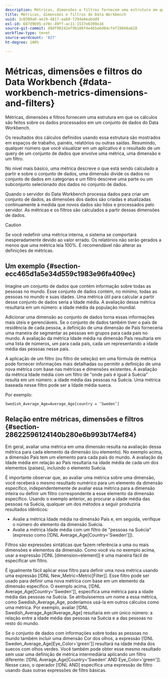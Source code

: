 ```yaml
---
description: Métricas, dimensões e filtros fornecem uma estrutura em que os cálculos são feitos sobre os dados processados em um conjunto de dados do Data Workbench.
title: Métricas, dimensões e filtros do Data Workbench
uuid: 3c0300a0-ae19-4817-aab8-7294e0eabdd9
exl-id: 687d9695-e70c-49ff-ac11-1537e6309e16
source-git-commit: d9df90242ef96188f4e4b5e6d04cfef196b0a628
workflow-type: tm+mt
source-wordcount: '827'
ht-degree: 100%

---
```


# Métricas, dimensões e filtros do Data Workbench {#data-workbench-metrics-dimensions-and-filters}

Métricas, dimensões e filtros fornecem uma estrutura em que os cálculos são feitos sobre os dados processados em um conjunto de dados do Data Workbench.

Os resultados dos cálculos definidos usando essa estrutura são mostrados em espaços de trabalho, painéis, relatórios ou outras saídas. Resumindo, qualquer número que você visualizar em um aplicativo é o resultado de um query de um conjunto de dados que envolve uma métrica, uma dimensão e um filtro.

No nível mais básico, uma métrica descreve o que está sendo calculado a partir e sobre o conjunto de dados, uma dimensão divide os dados no conjunto de dados em categorias e um filtro descreve uma parte ou um subconjunto selecionado dos dados no conjunto de dados.

Quando o servidor do Data Workbench processa dados para criar um conjunto de dados, as dimensões dos dados são criadas e atualizadas continuamente à medida que novos dados são lidos e processados pelo servidor. As métricas e os filtros são calculados a partir dessas dimensões de dados.

>[!CAUTION]
>
>Se você redefinir uma métrica interna, o sistema se comportará inesperadamente devido ao valor errado. Os relatórios não serão gerados a menos que uma métrica leia 100%. É recomendável não alterar as definições de métricas.

## Um exemplo {#section-ecc465d1a5e34d559c1983e96fa409ec}

Imagine um conjunto de dados que contém informação sobre todas as pessoas no mundo. Esse conjunto de dados contém, no mínimo, todas as pessoas no mundo e suas idades. Uma métrica útil para calcular a partir desse conjunto de dados seria a Idade média. A avaliação dessa métrica resultaria em um número: a idade média da população mundial.

Adicionar uma dimensão ao conjunto de dados torna essas informações mais úteis e gerenciáveis. Se o conjunto de dados também tiver o país de residência de cada pessoa, a definição de uma dimensão de País forneceria uma maneira de segmentar as pessoas em grupos para cada país no mundo. A avaliação da métrica Idade média na dimensão País resultaria em uma lista de números, um para cada país, cada um representando a idade média das pessoas nesse país.

A aplicação de um filtro (ou filtro de seleção) em uma fórmula de métrica pode fornecer informações mais detalhadas ou permitir a definição de uma nova métrica com base nas métricas e dimensões existentes. A avaliação da métrica Idade média com um filtro de &quot;onde país é igual à Suécia&quot; resulta em um número: a idade média das pessoas na Suécia. Uma métrica baseada nesse filtro pode ser a Idade média sueca.

Por exemplo:

```
Swedish_Average_Age=Average_Age[country = ‘Sweden’]
```

## Relação entre métricas, dimensões e filtros {#section-28622596124140b280e6b993b174ef84}

Em geral, avaliar uma métrica em uma dimensão resulta na avaliação dessa métrica para cada elemento da dimensão (ou elemento). No exemplo acima, a dimensão País tem um elemento para cada país do mundo. A avaliação da Idade média em relação ao País resultaria na idade média de cada um dos elementos (países), incluindo o elemento Suécia.

É importante observar que, ao avaliar uma métrica sobre uma dimensão, você receberá o mesmo resultado numérico para um elemento da dimensão específico, independentemente de avaliar essa métrica para a dimensão inteira ou definir um filtro correspondente a esse elemento da dimensão específico. Usando o exemplo anterior, ao procurar a idade média das pessoas na Suécia, qualquer um dos métodos a seguir produziria resultados idênticos:

* Avalie a métrica Idade média na dimensão País e, em seguida, verifique o número do elemento da dimensão Suécia.
* Avalie a métrica Idade média com um filtro de &quot;pessoas na Suécia&quot; (expresso como [!DNL Average_Age[Country=&#39;Sweden&#39;]]).

Filtros são expressões sintáticas que fazem referência a uma ou mais dimensões e elementos da dimensão. Como você viu no exemplo acima, usar a expressão [!DNL [dimension=element]] é uma maneira fácil de especificar um filtro.

É igualmente fácil aplicar esse filtro para definir uma nova métrica usando uma expressão [!DNL New_Metric=Metric[Filter]]. Esse filtro pode ser usado para definir uma nova métrica com base em um elemento da dimensão específico. O exemplo acima, [!DNL Average_Age[Country=&#39;Sweden&#39;]], especifica uma métrica para a idade média das pessoas na Suécia. Se atribuíssemos um nome a essa métrica, como Swedish_Average_Age, poderíamos usá-la em outros cálculos como uma métrica. Por exemplo, avaliar [!DNL Swedish_Average_Age/Average_Age] resultaria em um único número: a relação entre a idade média das pessoas na Suécia e a das pessoas no resto do mundo.

Se o conjunto de dados com informações sobre todas as pessoas no mundo também incluir uma dimensão Cor dos olhos, a expressão [!DNL Sweden_Average_Age[Eye_Color=&#39;green&#39;]] resultará na idade média dos suecos com olhos verdes. Você também pode obter esse mesmo resultado sem usar uma definição de métrica intermediária aplicando um filtro diferente: [!DNL Average_Age[Country=&#39;Sweden&#39; AND Eye_Color=&#39;green&#39;]]. Nesse caso, o operador [!DNL AND] especifica uma expressão de filtro usando duas outras expressões de filtro básicas.
